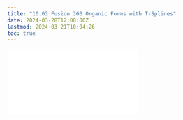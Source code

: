 ```yaml
---
title: "10.03 Fusion 360 Organic Forms with T-Splines"
date: 2024-03-28T12:00:00Z
lastmod: 2024-03-21T10:04:26
toc: true
---
```


![Link to included content](../../../../3d-modeling/fusion-360/organic-forms-with-t-splines-fusion-360.md)
